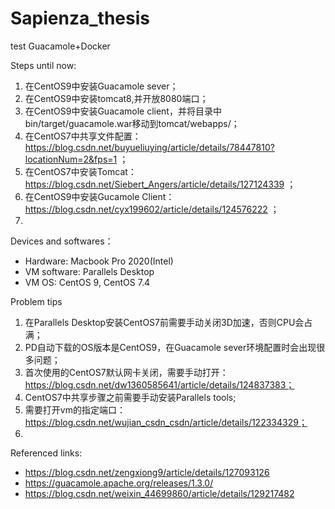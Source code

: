 # Sapienza_thesis
test Guacamole+Docker

Steps until now: 
 1. 在CentOS9中安装Guacamole sever；
 2. 在CentOS9中安装tomcat8,并开放8080端口；
 3. 在CentOS9中安装Guacamole client，并将目录中bin/target/guacamole.war移动到tomcat/webapps/；
 4. 在CentOS7中共享文件配置：https://blog.csdn.net/buyueliuying/article/details/78447810?locationNum=2&fps=1 ；
 5. 在CentOS7中安装Tomcat：https://blog.csdn.net/Siebert_Angers/article/details/127124339 ；
 6. 在CentOS9中安装Gucamole Client：https://blog.csdn.net/cyx199602/article/details/124576222 ；
 7. 


Devices and softwares：
 - Hardware: Macbook Pro 2020(Intel)
 - VM software: Parallels Desktop
 - VM OS: CentOS 9, CentOS 7.4

Problem tips
 1. 在Parallels Desktop安装CentOS7前需要手动关闭3D加速，否则CPU会占满；
 2. PD自动下载的OS版本是CentOS9，在Guacamole sever环境配置时会出现很多问题；
 3. 首次使用的CentOS7默认网卡关闭，需要手动打开：https://blog.csdn.net/dw1360585641/article/details/124837383；
 4. CentOS7中共享步骤之前需要手动安装Parallels tools;
 5. 需要打开vm的指定端口：https://blog.csdn.net/wujian_csdn_csdn/article/details/122334329；
 6. 
 

Referenced links:
 - https://blog.csdn.net/zengxiong9/article/details/127093126
 - https://guacamole.apache.org/releases/1.3.0/
 - https://blog.csdn.net/weixin_44699860/article/details/129217482
